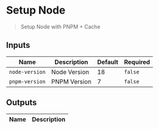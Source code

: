 
# Setup Node
> Setup Node with PNPM + Cache


## Inputs
| Name | Description | Default | Required | 
| ---- | ----------- | ------- | -------- |
| `node-version` | Node Version | 18 | `false` |
| `pnpm-version` | PNPM Version | 7 | `false` |



## Outputs 
| Name | Description |
| ---- | ----------- |

        